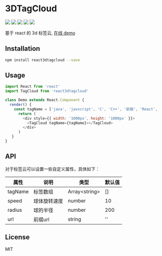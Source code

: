 
# 3DTagCloud

![](https://img.shields.io/badge/npm-0.12-orange.svg) ![](https://img.shields.io/github/issues/crazylxr/3dtagcloudforeact.svg) ![](https://img.shields.io/github/forks/crazylxr/3dtagcloudforeact.svg) ![](https://img.shields.io/github/stars/crazylxr/3dtagcloudforeact.svg) ![](https://img.shields.io/github/license/crazylxr/3dtagcloudforeact.svg)

基于 react 的 3d 标签云, [在线 demo](https://crazylxr.github.io/3d-tag-cloud-for-react/)

## Installation

```bash
npm install react3dtagcloud --save
```

## Usage

```javascript
import React from 'react'
import TagCloud from 'react3dtagcloud'

class Demo extends React.Component {
  render() {
    const tagName = ['java', 'javscript', 'C', 'C++', '前端', 'React', 'Vue', 'redux', '写作', '程序员', '编程']
	  return (
		<div style={{ width: '1000px', height: '1000px' }}>
		  <TagCloud tagName={tagName}></TagCloud>
		</div>
	  )
   }
}
```

## API
对于标签云可以设置一些自定义属性，具体如下：

| 属性 | 说明 | 类型 | 默认值
| --- | --- | --- | -- |
| tagName | 标签数组 | Array&lt;string&gt;| []
| speed | 球体旋转速度 | number | 10
| radius | 球的半径 | number | 200 |
| url | 前缀url | string | ''

## License
MIT
